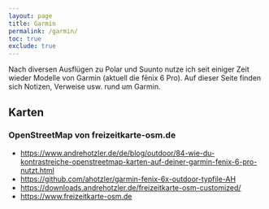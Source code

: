 ```yaml
---
layout: page
title: Garmin
permalink: /garmin/
toc: true
exclude: true
---
```


Nach diversen Ausflügen zu Polar und Suunto nutze ich seit einiger Zeit wieder Modelle von Garmin (aktuell die fēnix 6 Pro).
Auf dieser Seite finden sich Notizen, Verweise usw. rund um Garmin.

## Karten

### OpenStreetMap von freizeitkarte-osm.de

* <https://www.andrehotzler.de/de/blog/outdoor/84-wie-du-kontrastreiche-openstreetmap-karten-auf-deiner-garmin-fenix-6-pro-nutzt.html>
* <https://github.com/ahotzler/garmin-fenix-6x-outdoor-typfile-AH>
* <https://downloads.andrehotzler.de/freizeitkarte-osm-customized/>
* <https://www.freizeitkarte-osm.de>
